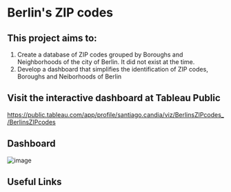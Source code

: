 # Berlin's ZIP codes

## This project aims to:
1) Create a database of ZIP codes grouped by Boroughs and Neighborhoods of the city of Berlin. It did not exist at the time.
2) Develop a dashboard that simplifies the identification of ZIP codes, Boroughs and Neiborhoods of Berlin

## Visit the interactive dashboard at Tableau Public 
https://public.tableau.com/app/profile/santiago.candia/viz/BerlinsZIPcodes_/BerlinsZIPcodes

## Dashboard
![image](https://github.com/santiagocandia/data-viz/assets/16913295/a3db4f7a-1d1e-42c2-9e32-f402cbaf7fb1)


## Useful Links



